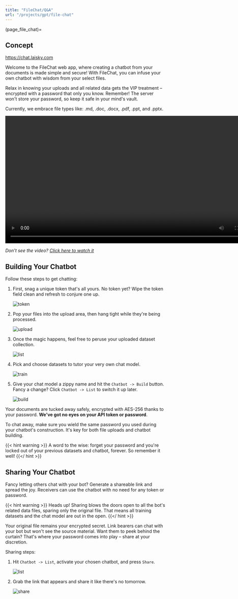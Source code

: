 ```yaml
---
title: "FileChat/Q&A"
url: "/projects/gpt/file-chat"
---
```


(page_file_chat)=

## Concept

<https://chat.laisky.com>

Welcome to the FileChat web app, where creating a chatbot from your documents is made simple and secure! With FileChat, you can infuse your own chatbot with wisdom from your select files.

Relax in knowing your uploads and all related data gets the VIP treatment – encrypted with a password that only you know. Remember! The server won't store your password, so keep it safe in your mind's vault.

Currently, we embrace file types like: .md, .doc, .docx, .pdf, .ppt, and .pptx.

<video src="https://s3.laisky.com/uploads/2023/07/private-knowledge-base.mp4" controls width="800">
  <p>Looks like your browser is not a fan of videos. Fret not! You can click <a href="https://s3.laisky.com/uploads/2023/07/private-knowledge-base.mp4">here</a> to watch it directly.</p>
</video>

_Don’t see the video? [Click here to watch it](https://s3.laisky.com/uploads/2023/07/private-knowledge-base.mp4)_

## Building Your Chatbot

Follow these steps to get chatting:

1. First, snag a unique token that's all yours. No token yet? Wipe the token field clean and refresh to conjure one up.

   ![token](https://s3.laisky.com/uploads/2023/07/wiki-filechat-token.png)

2. Pop your files into the upload area, then hang tight while they're being processed.

   ![upload](https://s3.laisky.com/uploads/2023/07/wiki-filechat-upload.png)

3. Once the magic happens, feel free to peruse your uploaded dataset collection.

   ![list](https://s3.laisky.com/uploads/2023/07/wiki-filechat-list-datasets.png)

4. Pick and choose datasets to tutor your very own chat model.

   ![train](https://s3.laisky.com/uploads/2023/07/wiki-filechat-build-bot.png)

5. Give your chat model a zippy name and hit the `Chatbot -> Build` button. Fancy a change? Click `Chatbot -> List` to switch it up later.

   ![build](https://s3.laisky.com/uploads/2023/07/wiki-filechat-build-bot-2.png)

Your documents are tucked away safely, encrypted with AES-256 thanks to your password. **We've got no eyes on your API token or password**.

To chat away, make sure you wield the same password you used during your chatbot's construction. It's key for both file uploads and chatbot building.

{{< hint warning >}}
A word to the wise: forget your password and you're locked out of your previous datasets and chatbot, forever. So remember it well!
{{</ hint >}}

## Sharing Your Chatbot

Fancy letting others chat with your bot? Generate a shareable link and spread the joy. Receivers can use the chatbot with no need for any token or password.

{{< hint warning >}}
Heads up! Sharing blows the doors open to all the bot's related data files, sparing only the original file. That means all training datasets and the chat model are out in the open.
{{</ hint >}}

Your original file remains your encrypted secret. Link bearers can chat with your bot but won't see the source material. Want them to peek behind the curtain? That's where your password comes into play – share at your discretion.

Sharing steps:

1. Hit `Chatbot -> List`, activate your chosen chatbot, and press `Share`.

   ![list](https://s3.laisky.com/uploads/2023/07/wiki-filechat-share-bot.png)

2. Grab the link that appears and share it like there's no tomorrow.

   ![share](https://s3.laisky.com/uploads/2023/07/wiki-filechat-share-bot-2.png)
